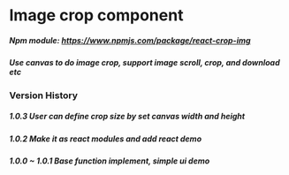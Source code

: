 # Image crop component

##### Npm module: https://www.npmjs.com/package/react-crop-img
##### Use canvas to do image crop, support image scroll, crop, and download etc

### Version History

##### 1.0.3  User can define crop size by set canvas width and height
##### 1.0.2  Make it as react modules and add react demo
##### 1.0.0 ~ 1.0.1  Base function implement, simple ui demo